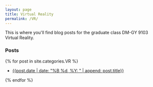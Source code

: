 ```yaml
---
layout: page
title: Virtual Reality
permalink: /VR/
---
```


This is where you'll find blog posts for the graduate class DM-GY 9103 Virtual Reality.

<h3>Posts</h3>
{% for post in site.categories.VR %}
  <ul>
      <li><a href="{{post.url}}">{{post.date | date: "%B %d, %Y: " | append: post.title}}</a></li>
  </ul>
{% endfor %}